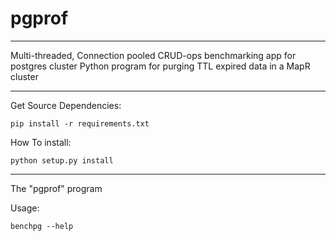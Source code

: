 # pgprof
-----
Multi-threaded, Connection pooled CRUD-ops benchmarking app for postgres cluster
Python program for purging TTL expired data in a MapR cluster

-----

Get Source Dependencies:

    pip install -r requirements.txt

How To install:

    python setup.py install

-----

The "pgprof" program 

Usage:

    benchpg --help
